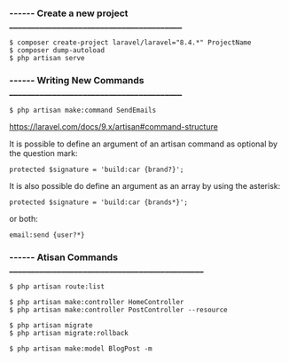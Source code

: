 ### ------ Create a new project ________________________________________

    $ composer create-project laravel/laravel="8.4.*" ProjectName
    $ composer dump-autoload
    $ php artisan serve


### ------ Writing New Commands ________________________________________

    $ php artisan make:command SendEmails

https://laravel.com/docs/9.x/artisan#command-structure

It is possible to define an argument of an artisan command as optional by the question mark:

    protected $signature = 'build:car {brand?}';

It is also possible do define an argument as an array by using the asterisk:

    protected $signature = 'build:car {brands*}';

or both:

    email:send {user?*}


### ------ Atisan Commands _____________________________________________

    $ php artisan route:list

    $ php artisan make:controller HomeController
    $ php artisan make:controller PostController --resource

    $ php artisan migrate
    $ php artisan migrate:rollback

    $ php artisan make:model BlogPost -m




